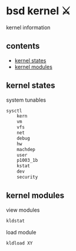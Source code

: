 <!-- omit in toc -->
# bsd kernel ⚔️

kernel information

<!-- omit in toc -->
## contents

- [kernel states](#kernel-states)
- [kernel modules](#kernel-modules)

## kernel states

system tunables

```sh
sysctl
    kern
    vm
    vfs 
    net
    debug
    hw
    machdep
    user
    p1003_1b
    kstat
    dev
    security
```  

## kernel modules

view modules

```sh
kldstat
```

load module

```sh
kldload XY
```
